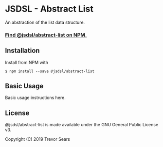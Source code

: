 # JSDSL - Abstract List
An abstraction of the list data structure.

### [Find @jsdsl/abstract-list on NPM.](https://www.npmjs.com/package/@jsdsl/abstract-list)

## Installation
Install from NPM with
```
$ npm install --save @jsdsl/abstract-list
```

## Basic Usage
Basic usage instructions here.

## License
@jsdsl/abstract-list is made available under the GNU General Public License v3.

Copyright (C) 2019 Trevor Sears
